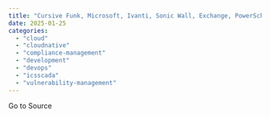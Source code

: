 ```yaml
---
title: "Cursive Funk, Microsoft, Ivanti, Sonic Wall, Exchange, PowerSchool, Aaran Leyland... - SWN #445"
date: 2025-01-25
categories: 
  - "cloud"
  - "cloudnative"
  - "compliance-management"
  - "development"
  - "devops"
  - "icsscada"
  - "vulnerability-management"
---
```


Go to Source
